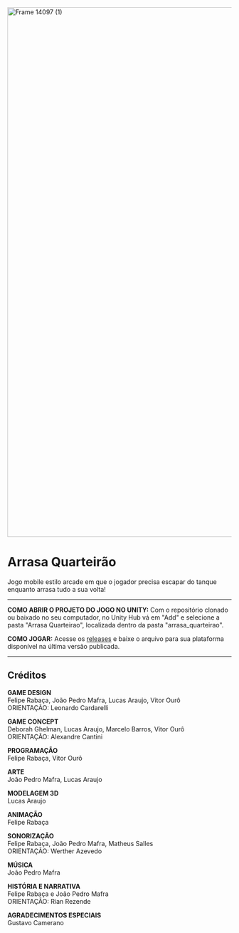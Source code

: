 <img width="1190" alt="Frame 14097 (1)" src="https://user-images.githubusercontent.com/47862856/181107449-3c9624b8-bd89-45ed-8410-26777dbc3612.png">

# Arrasa Quarteirão
Jogo mobile estilo arcade em que o jogador precisa escapar do tanque enquanto arrasa tudo a sua volta!

----------

**COMO ABRIR O PROJETO DO JOGO NO UNITY:**
Com o repositório clonado ou baixado no seu computador, no Unity Hub vá em "Add" e selecione a pasta "Arrasa Quarteirao", localizada dentro da pasta "arrasa_quarteirao".

**COMO JOGAR:**
Acesse os [releases](https://github.com/Feliperpvieira/arrasa_quarteirao/releases) e baixe o arquivo para sua plataforma disponível na última versão publicada.

----------

## Créditos
**GAME DESIGN**\
Felipe Rabaça, João Pedro Mafra, Lucas Araujo, Vitor Ourô\
ORIENTAÇÃO: Leonardo Cardarelli

**GAME CONCEPT**\
Deborah Ghelman, Lucas Araujo, Marcelo Barros, Vitor Ourô\
ORIENTAÇÃO: Alexandre Cantini

**PROGRAMAÇÃO**\
Felipe Rabaça, Vitor Ourô

**ARTE**\
João Pedro Mafra, Lucas Araujo

**MODELAGEM 3D**\
Lucas Araujo

**ANIMAÇÃO**\
Felipe Rabaça

**SONORIZAÇÃO**\
Felipe Rabaça, João Pedro Mafra, Matheus Salles\
ORIENTAÇÃO: Werther Azevedo

**MÚSICA**\
João Pedro Mafra

**HISTÓRIA E NARRATIVA**\
Felipe Rabaça e João Pedro Mafra\
ORIENTAÇÃO: Rian Rezende

**AGRADECIMENTOS ESPECIAIS**\
Gustavo Camerano
